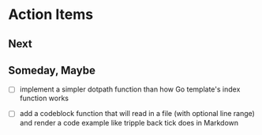 
# Action Items

## Next

## Someday, Maybe

+ [ ] implement a simpler dotpath function than how Go template's index function works
+ [ ] add a codeblock function that will read in a file (with optional line range) and render a code example like tripple back tick does in Markdown

